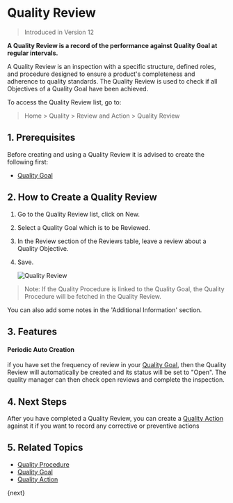 <!-- add-breadcrumbs -->
# Quality Review

> Introduced in Version 12

**A Quality Review is a record of the performance against Quality Goal at regular intervals.**

A Quality Review is an inspection with a specific structure, defined roles, and procedure designed to ensure a product's completeness and adherence to quality standards. The Quality Review is used to check if all Objectives of a Quality Goal have been achieved.

To access the Quality Review list, go to:
> Home > Quality > Review and Action > Quality Review

## 1. Prerequisites

Before creating and using a Quality Review it is advised to create the following first:

* [Quality Goal](/docs/v13/user/manual/en/quality-management/quality_goal)

## 2. How to Create a Quality Review

1. Go to the Quality Review list, click on New.
1. Select a Quality Goal which is to be Reviewed.
1. In the Review section of the Reviews table, leave a review about a Quality Objective.
1. Save.

    ![Quality Review](/docs/v13/assets/img/quality-management/quality-review.gif)

> Note: If the Quality Procedure is linked to the Quality Goal, the Quality Procedure will be fetched in the Quality Review.

You can also add some notes in the 'Additional Information' section.

## 3. Features

#### Periodic Auto Creation

if you have set the frequency of review in your [Quality Goal](docs/user/manual/en/quality-management/quality_goal), then the Quality Review will automatically be created and its status will be set to "Open". The quality manager can then check open reviews and complete the inspection.

## 4. Next Steps

After you have completed a Quality Review, you can create a [Quality Action](/docs/v13/user/manual/en/quality-management/quality_action) against it if you want to record any corrective or preventive actions

## 5. Related Topics

* [Quality Procedure](/docs/v13/user/manual/en/quality-management/quality_procedure)
* [Quality Goal](/docs/v13/user/manual/en/quality-management/quality_goal)
* [Quality Action](/docs/v13/user/manual/en/quality-management/quality_action)

{next}
